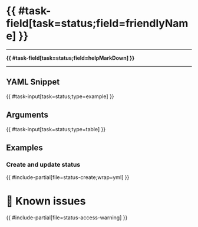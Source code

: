 # {{ #task-field[task=status;field=friendlyName] }}

---

**{{ #task-field[task=status;field=helpMarkDown] }}**

---

## YAML Snippet

{{ #task-input[task=status;type=example] }}

## Arguments

{{ #task-input[task=status;type=table] }}

## Examples

### Create and update status

{{ #include-partial[file=status-create;wrap=yml] }}

# 🐞 Known issues

{{ #include-partial[file=status-access-warning] }}